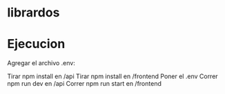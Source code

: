 # librardos

# Ejecucion

Agregar el archivo .env:

Tirar npm install en /api
Tirar npm install en /frontend
Poner el .env
Correr npm run dev en /api
Correr npm run start en /frontend